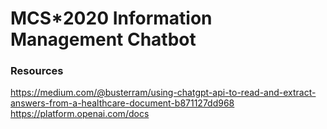 # MCS*2020 Information Management Chatbot

### Resources
https://medium.com/@busterram/using-chatgpt-api-to-read-and-extract-answers-from-a-healthcare-document-b871127dd968
https://platform.openai.com/docs